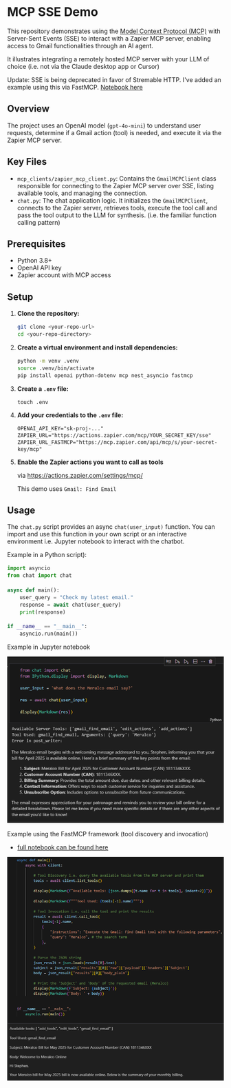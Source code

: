 # MCP SSE Demo

This repository demonstrates using the [Model Context Protocol (MCP)](https://modelcontextprotocol.io/) with Server-Sent Events (SSE) to interact with a Zapier MCP server, enabling access to Gmail functionalities through an AI agent.

It illustrates integrating a remotely hosted MCP server with your LLM of choice (i.e. not via the Claude desktop app or Cursor)

Update: SSE is being deprecated in favor of Stremable HTTP. I've added an example using this via FastMCP. [Notebook here](fastmcp-example.ipynb)

## Overview

The project uses an OpenAI model (`gpt-4o-mini`) to understand user requests, determine if a Gmail action (tool) is needed, and execute it via the Zapier MCP server.

## Key Files

*   `mcp_clients/zapier_mcp_client.py`: Contains the `GmailMCPClient` class responsible for connecting to the Zapier MCP server over SSE, listing available tools, and managing the connection.
*   `chat.py`: The chat application logic. It initializes the `GmailMCPClient`, connects to the Zapier server, retrieves tools, execute the tool call and pass the tool output to the LLM for synthesis. (i.e. the familiar function calling pattern)

## Prerequisites

- Python 3.8+
- OpenAI API key
- Zapier account with MCP access

## Setup

1.  **Clone the repository:**
    ```bash
    git clone <your-repo-url>
    cd <your-repo-directory>
    ```
2.  **Create a virtual environment and install dependencies:**
    ```bash
    python -m venv .venv
    source .venv/bin/activate
    pip install openai python-dotenv mcp nest_asyncio fastmcp
    ```
    
3.  **Create a `.env` file:**
    ```
    touch .env
    ```
4.  **Add your credentials to the `.env` file:**
    ```dotenv
    OPENAI_API_KEY="sk-proj-..."
    ZAPIER_URL="https://actions.zapier.com/mcp/YOUR_SECRET_KEY/sse"
    ZAPIER_URL_FASTMCP="https://mcp.zapier.com/api/mcp/s/your-secret-key/mcp"

5. **Enable the Zapier actions you want to call as tools**

    via https://actions.zapier.com/settings/mcp/

    This demo uses `Gmail: Find Email`


## Usage

The `chat.py` script provides an async `chat(user_input)` function. You can import and use this function in your own script or an interactive environment i.e. Jupyter notebook to interact with the chatbot.

Example in a Python script):

```python
import asyncio
from chat import chat

async def main():
    user_query = "Check my latest email."
    response = await chat(user_query)
    print(response)

if __name__ == "__main__":
    asyncio.run(main())
```

Example in Jupyter notebook

![Chat in Jupyter Notebook](assets/chat-jupyter.png)

Example using the FastMCP framework (tool discovery and invocation)

* [full notebook can be found here](fastmcp-example.ipynb)

![FastMCP](assets/fastmcp.png)